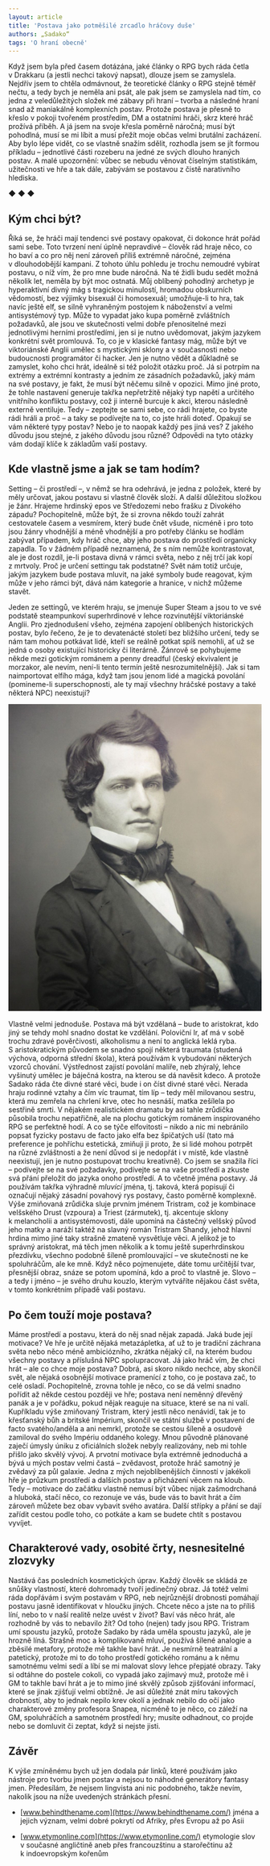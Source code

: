 ```yaml
---
layout: article
title: 'Postava jako potměšilé zrcadlo hráčovy duše'
authors: „Sadako“
tags: 'O hraní obecně'
---
```


Když jsem byla před časem dotázána, jaké články o RPG bych ráda četla v Drakkaru (a jestli nechci takový napsat), dlouze jsem se zamyslela. Nejdřív jsem to chtěla odmávnout, že teoretické články o RPG stejně téměř nečtu, a tedy bych je neměla ani psát, ale pak jsem se zamyslela nad tím, co jedna z veledůležitých složek mé zábavy při hraní – tvorba a následné hraní snad až maniakálně komplexních postav. Protože postava je přesně to křeslo v pokoji tvořeném prostředím, DM a ostatními hráči, skrz které hráč prožívá příběh. A já jsem na svoje křesla poměrně náročná; musí být pohodlná, musí se mi líbit a musí přežít moje občas velmi brutální zacházení. Aby bylo lépe vidět, co se vlastně snažím sdělit, rozhodla jsem se jít formou příkladu – jednotlivé části rozeberu na jedné ze svých dlouho hraných postav. A malé upozornění: vůbec se nebudu věnovat číselným statistikám, užitečnosti ve hře a tak dále, zabývám se postavou z čistě narativního hlediska.

◆ ◆ ◆

## Kým chci být?

Říká se, že hráči mají tendenci své postavy opakovat, či dokonce hrát pořád sami sebe. Toto tvrzení není úplně nepravdivé – člověk rád hraje něco, co ho baví a co pro něj není zároveň příliš extrémně náročné, zejména v dlouhodobější kampani. Z tohoto úhlu pohledu je trochu nemoudré vybírat postavu, o níž vím, že pro mne bude náročná. Na té židli budu sedět možná několik let, neměla by být moc ostnatá. Můj oblíbený pohodlný archetyp je hyperaktivní divný mág s tragickou minulostí, hromadou obskurních vědomostí, bez výjimky bisexuál či homosexuál; umožňuje-li to hra, tak navíc ještě elf, se silně vyhraněným postojem k náboženství a velmi antisystémový typ. Může to vypadat jako kupa poměrně zvláštních požadavků, ale jsou ve skutečnosti velmi dobře přenositelné mezi jednotlivými herními prostředími, jen si je nutno uvědomovat, jakým jazykem konkrétní svět promlouvá. To, co je v klasické fantasy mág, může být ve viktoriánské Anglii umělec s mystickými sklony a v současnosti nebo budoucnosti programátor či hacker. Jen je nutno vědět a důkladně se zamyslet, koho chci hrát, ideálně si též položit otázku proč. Já si potrpím na extrémy a extrémní kontrasty a jedním ze zásadních požadavků, jaký mám na své postavy, je fakt, že musí být něčemu silně v opozici. Mimo jiné proto, že tohle nastavení generuje takřka nepřetržitě nějaký typ napětí a určitého vnitřního konfliktu postavy, což ji interně burcuje k akci, kterou následně externě ventiluje. Tedy – zeptejte se sami sebe, co rádi hrajete, co byste rádi hráli a proč – a taky se podívejte na to, co jste hráli doteď. Opakují se vám některé typy postav? Nebo je to naopak každý pes jiná ves? Z jakého důvodu jsou stejné, z jakého důvodu jsou různé? Odpovědi na tyto otázky vám dodají klíče k základům vaší postavy.

## Kde vlastně jsme a jak se tam hodím?

Setting – či prostředí –, v němž se hra odehrává, je jedna z položek, které by měly určovat, jakou postavu si vlastně člověk složí. A další důležitou složkou je žánr. Hrajeme hrdinský epos ve Středozemi nebo frašku z Divokého západu? Pochopitelně, může být, že si zrovna někdo touží zahrát cestovatele časem a vesmírem, který bude čnět všude, nicméně i pro toto jsou žánry vhodnější a méně vhodnější a pro potřeby článku se hodlám zabývat případem, kdy hráč chce, aby jeho postava do prostředí organicky zapadla. To v žádném případě neznamená, že s ním nemůže kontrastovat, ale je dost rozdíl, je-li postava divná v rámci světa, nebo z něj trčí jak kopí z mrtvoly. Proč je určení settingu tak podstatné? Svět nám totiž určuje, jakým jazykem bude postava mluvit, na jaké symboly bude reagovat, kým může v jeho rámci být, dává nám kategorie a hranice, v nichž můžeme stavět.

Jeden ze settingů, ve kterém hraju, se jmenuje Super Steam a jsou to ve své podstatě steampunkoví superhrdinové v lehce rozvinutější viktoriánské Anglii. Pro zjednodušení všeho, zejména zapojení oblíbených historických postav, bylo řečeno, že je to devatenácté století bez bližšího určení, tedy se nám tam mohou potkávat lidé, kteří se reálně potkat spíš nemohli, ať už se jedná o osoby existující historicky či literárně. Žánrově se pohybujeme někde mezi gotickým románem a penny dreadful (český ekvivalent je morzakor, ale nevím, není-li tento termín ještě nesrozumitelnější). Jak si tam naimportovat elfího mága, když tam jsou jenom lidé a magická povolání (pomineme-li superschopnosti, ale ty mají všechny hráčské postavy a také některá NPC) neexistují?

![](victorian-opt.jpg)

Vlastně velmi jednoduše. Postava má být vzdělaná – bude to aristokrat, kdo jiný se tehdy mohl snadno dostat ke vzdělání. Poloviční Ir, ať má v sobě trochu zdravé pověrčivosti, alkoholismu a není to anglická leklá ryba. S aristokratickým původem se snadno spojí některá traumata (studená výchova, odporná střední škola), která používám k vybudování některých vzorců chování. Výstřednost zajistí povolání malíře, neb zhýralý, lehce vyšinutý umělec je báječná kostra, na kterou se dá navěsit kdeco. A protože Sadako ráda čte divné staré věci, bude i on číst divné staré věci. Nerada hraju rodinné vztahy a čím víc traumat, tím líp – tedy měl milovanou sestru, která mu zemřela na chrlení krve, otec ho nesnáší, matka zešílela po sestřině smrti. V nějakém realistickém dramatu by asi tahle zrůdička působila trochu nepatřičně, ale na plochu gotickým románem inspirovaného RPG se perfektně hodí. A co se týče elfovitosti – nikdo a nic mi nebránilo popsat fyzicky postavu de facto jako elfa bez špičatých uší (tato má preference je pohříchu estetická, zmiňuji ji proto, že si lidé mohou potrpět na různé zvláštnosti a že není důvod si je nedopřát i v místě, kde vlastně neexistují, jen je nutno postupovat trochu kreativně). Co jsem se snažila říci – podívejte se na své požadavky, podívejte se na vaše prostředí a zkuste svá přání přeložit do jazyka onoho prostředí. A to včetně jména postavy. Já používám takřka výhradně _mluvící_ jména, tj. taková, která popisují či označují nějaký zásadní povahový rys postavy, často poměrně komplexně. Výše zmiňovaná zrůdička sluje prvním jménem Tristram, což je kombinace velšského Drust (vzpoura) a Triest (zármutek), tj. akcentuje sklony k melancholii a antisystémovosti, dále upomíná na částečný velšský původ jeho matky a naráží taktéž na slavný román Tristram Shandy, jehož hlavní hrdina mimo jiné taky strašně zmateně vysvětluje věci. A jelikož je to správný aristokrat, má těch jmen několik a k tomu ještě superhrdinskou přezdívku, všechno podobně šíleně promlouvající – ve skutečnosti ne ke spoluhráčům, ale ke mně. Když něco pojmenujete, dáte tomu určitější tvar, přesnější obraz, snáze se potom upomíná, kdo a proč to vlastně je. Slovo – a tedy i jméno – je svého druhu kouzlo, kterým vytváříte nějakou část světa, v tomto konkrétním případě vaši postavu.

## Po čem touží moje postava?

Máme prostředí a postavu, která do něj snad nějak zapadá. Jaká bude její motivace? Ve hře je určitě nějaká metazápletka, ať už to je tradiční záchrana světa nebo něco méně ambiciózního, zkrátka nějaký cíl, na kterém budou všechny postavy a příslušná NPC spolupracovat. Já jako hráč vím, že chci hrát – ale co chce moje postava? Dobrá, asi skoro nikdo nechce, aby skončil svět, ale nějaká osobnější motivace pramenící z toho, co je postava zač, to celé osladí. Pochopitelně, zrovna tohle je něco, co se dá velmi snadno pořídit až někde cestou později ve hře; postava není neměnný dřevěný panák a je v pořádku, pokud nějak reaguje na situace, které se na ni valí. Kupříkladu výše zmiňovaný Tristram, který jestli něco nenávidí, tak je to křesťanský bůh a britské Impérium, skončil ve státní službě v postavení de facto svatého/anděla a ani nemrkl, protože se cestou šíleně a osudově zamiloval do svého Impériu oddaného kolegy. Mnou původně plánované zaječí úmysly úniku z oficiálních složek nebyly realizovány, neb mi tohle přišlo jako skvělý vývoj. A prvotní motivace byla extrémně jednoduchá a bývá u mých postav velmi častá – zvědavost, protože hráč samotný je zvědavý za půl galaxie. Jedna z mých nejoblíbenějších činností v jakékoli hře je průzkum prostředí a dalších postav a přicházení věcem na kloub. Tedy – motivace do začátku vlastně nemusí být vůbec nijak zašmodrchaná a hluboká, stačí něco, co rezonuje ve vás, bude vás to bavit hrát a čím zároveň můžete bez obav vybavit svého avatára. Další střípky a přání se dají zařídit cestou podle toho, co potkáte a kam se budete chtít s postavou vyvíjet.

## Charakterové vady, osobité črty, nesnesitelné zlozvyky

Nastává čas posledních kosmetických úprav. Každý člověk se skládá ze snůšky vlastností, které dohromady tvoří jedinečný obraz. Já totéž velmi ráda dopřávám i svým postavám v RPG, neb nejrůznější drobnosti pomáhají postavu jasně identifikovat v hloučku jiných. Chcete něco a jste na to příliš líní, nebo to v naší realitě nelze uvést v život? Baví vás něco hrát, ale rozhodně by vás to nebavilo žít? Od toho (nejen) tady jsou RPG. Tristram umí spoustu jazyků, protože Sadako by ráda uměla spoustu jazyků, ale je hrozně líná. Strašně moc a komplikovaně mluví, používá šílené analogie a zběsilé metafory, protože mě takhle baví hrát. Je nesmírně teatrální a patetický, protože mi to do toho prostředí gotického románu a k němu samotnému velmi sedí a líbí se mi malovat slovy lehce přepjaté obrazy. Taky si odtáhne do postele cokoli, co vypadá jako zajímavý muž, protože mě i GM to takhle baví hrát a je to mimo jiné skvělý způsob zjišťování informací, které se jinak zjišťují velmi obtížně. Je asi důležité znát míru takových drobností, aby to jednak nepilo krev okolí a jednak nebilo do očí jako charakterové změny profesora Snapea, nicméně to je něco, co záleží na GM, spoluhráčích a samotném prostředí hry; musíte odhadnout, co projde nebo se domluvit či zeptat, když si nejste jisti.

## Závěr

K výše zmíněnému bych už jen dodala pár linků, které používám jako nástroje pro tvorbu jmen postav a nejsou to náhodné generátory fantasy jmen. Předesílám, že nejsem lingvista ani nic podobného, takže nevím, nakolik jsou na níže uvedených stránkách přesní.

* [www.behindthename.com](https://www.behindthename.com/) jména a jejich význam, velmi dobré pokrytí od Afriky, přes Evropu až po Asii

* [www.etymonline.com](https://www.etymonline.com/) etymologie slov v současné angličtině aneb přes francouzštinu a starořečtinu až k indoevropským kořenům
